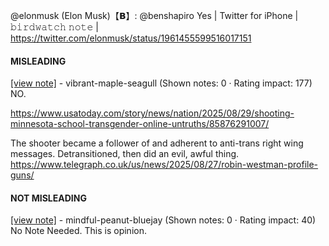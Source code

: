 @elonmusk (Elon Musk)【𝗕】: @benshapiro Yes | Twitter for iPhone | 𝚋𝚒𝚛𝚍𝚠𝚊𝚝𝚌𝚑 𝚗𝚘𝚝𝚎 | https://twitter.com/elonmusk/status/1961455599516017151

#### MISLEADING

[[view note]](https://x.com/i/birdwatch/n/1961457525531779392) - vibrant-maple-seagull (Shown notes: 0 · Rating impact: 177)\
NO. 

https://www.usatoday.com/story/news/nation/2025/08/29/shooting-minnesota-school-transgender-online-untruths/85876291007/

The shooter became a follower of and adherent to anti-trans right wing messages.   Detransitioned, then did an evil, awful thing. https://www.telegraph.co.uk/us/news/2025/08/27/robin-westman-profile-guns/

#### NOT MISLEADING

[[view note]](https://x.com/i/birdwatch/n/1961465346696572969) - mindful-peanut-bluejay (Shown notes: 0 · Rating impact: 40)\
No Note Needed. This is opinion. 
